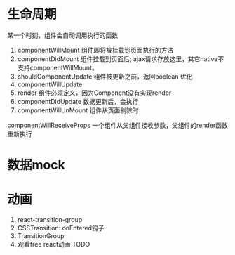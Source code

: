 # 生命周期
某一个时刻，组件会自动调用执行的函数
1. componentWillMount 组件即将被挂载到页面执行的方法
2. componentDidMount 组件挂载到页面后; ajax请求存放这里，其它native不支持componentWillMount。
3. should­Component­Update 组件被更新之前，返回boolean  优化
4. componentWillUpdate  
5. render 组件必须定义，因为Component没有实现render
6. component­Did­Update 数据更新后，会执行
7. componentWillUnMount 组件从页面剔除时

componentWillReceiveProps 一个组件从父组件接收参数，父组件的render函数重新执行

# 数据mock 
# 动画
1. react-transition-group
2. CSSTransition: onEntered钩子
3. TransitionGroup
4. 观看free react动画 TODO